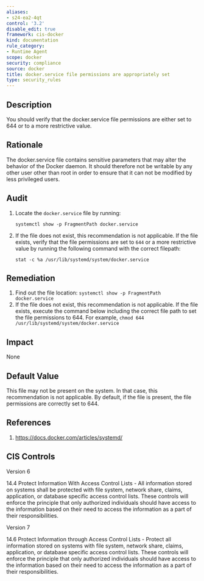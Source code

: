 ```yaml
---
aliases:
- s24-ea2-4qt
control: '3.2'
disable_edit: true
framework: cis-docker
kind: documentation
rule_category:
- Runtime Agent
scope: docker
security: compliance
source: docker
title: docker.service file permissions are appropriately set
type: security_rules
---
```


## Description

You should verify that the docker.service file permissions are either set to 644 or to a more restrictive value.

## Rationale

The docker.service file contains sensitive parameters that may alter the behavior of the Docker daemon. It should therefore not be writable by any other user other than root in order to ensure that it can not be modified by less privileged users.

## Audit

1. Locate the `docker.service` file by running: 
    ```
    systemctl show -p FragmentPath docker.service
    ```
2. If the file does not exist, this recommendation is not applicable. If the file exists, verify that the file permissions are set to `644` or a more restrictive value by running the following command with the correct filepath:
    ```
    stat -c %a /usr/lib/systemd/system/docker.service
    ```

## Remediation

1. Find out the file location: `systemctl show -p FragmentPath docker.service`
2. If the file does not exist, this recommendation is not applicable. If the file exists, execute the command below including the correct file path to set the file permissions to 644. For example, `chmod 644 /usr/lib/systemd/system/docker.service`

## Impact

None

## Default Value

This file may not be present on the system. In that case, this recommendation is not applicable. By default, if the file is present, the file permissions are correctly set to 644.

## References

1. https://docs.docker.com/articles/systemd/

## CIS Controls

Version 6

14.4 Protect Information With Access Control Lists - All information stored on systems shall be protected with file system, network share, claims, application, or database specific access control lists. These controls will enforce the principle that only authorized individuals should have access to the information based on their need to access the information as a part of their responsibilities.

Version 7

14.6 Protect Information through Access Control Lists - Protect all information stored on systems with file system, network share, claims, application, or database specific access control lists. These controls will enforce the principle that only authorized individuals should have access to the information based on their need to access the information as a part of their responsibilities.
